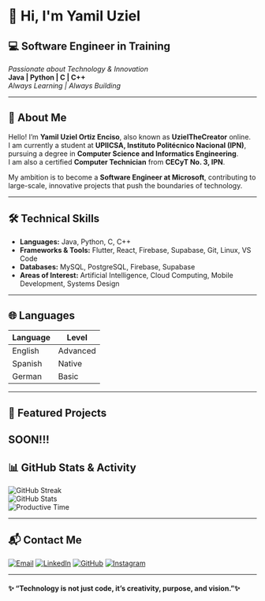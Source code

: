 # 👋 Hi, I'm Yamil Uziel
## 💻 **Software Engineer in Training**

*Passionate about Technology & Innovation*  
**Java | Python | C | C++**  
_Always Learning | Always Building_


---

## 🧠 About Me

Hello! I’m **Yamil Uziel Ortiz Enciso**, also known as **UzielTheCreator** online.  
I am currently a student at **UPIICSA, Instituto Politécnico Nacional (IPN)**, pursuing a degree in **Computer Science and Informatics Engineering**.  
I am also a certified **Computer Technician** from **CECyT No. 3, IPN**.  

My ambition is to become a **Software Engineer at Microsoft**, contributing to large-scale, innovative projects that push the boundaries of technology.

---

## 🛠️ Technical Skills

- **Languages:** Java, Python, C, C++
- **Frameworks & Tools:** Flutter, React, Firebase, Supabase, Git, Linux, VS Code  
- **Databases:** MySQL, PostgreSQL, Firebase, Supabase  
- **Areas of Interest:** Artificial Intelligence, Cloud Computing, Mobile Development, Systems Design

---

## 🌐 Languages

| Language | Level |
|-----------|--------|
| English | Advanced |
| Spanish | Native |
| German | Basic |

---

## 🚀 Featured Projects
SOON!!!
---

## 📊 GitHub Stats & Activity


![GitHub Streak](https://github-readme-streak-stats.herokuapp.com/?user=UzielTheCreator&theme=tokyonight&hide_border=true)   
![GitHub Stats](https://github-profile-summary-cards.vercel.app/api/cards/stats?username=UzielTheCreator&theme=tokyonight)  
![Productive Time](https://github-profile-summary-cards.vercel.app/api/cards/productive-time?username=UzielTheCreator&theme=tokyonight&utcOffset=6)


---

## 📬 Contact Me


[![Email](https://img.shields.io/badge/Email-yuortizem3@gmail.com-D14836?style=for-the-badge&logo=gmail&logoColor=white)](mailto:yuortizem3@gmail.com)
[![LinkedIn](https://img.shields.io/badge/LinkedIn-Yamil_Ortiz-0A66C2?style=for-the-badge&logo=linkedin&logoColor=white)](https://www.linkedin.com/in/yamil-ortiz)
[![GitHub](https://img.shields.io/badge/GitHub-UzielTheCreator-181717?style=for-the-badge&logo=github)](https://github.com/UzielTheCreator)
[![Instagram](https://img.shields.io/badge/Instagram-@axoziel__thecreator-E4405F?style=for-the-badge&logo=instagram&logoColor=white)](https://www.instagram.com/axoziel_thecreator/)



---

#### ✨ “Technology is not just code, it’s creativity, purpose, and vision.”✨


